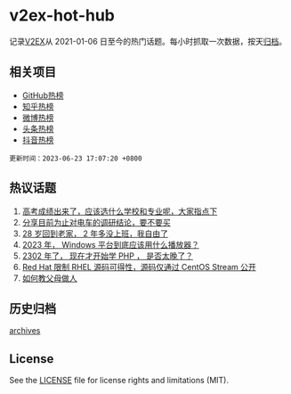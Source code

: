# v2ex-hot-hub

 记录[V2EX](https://www.v2ex.com/)从 2021-01-06 日至今的热门话题。每小时抓取一次数据，按天[归档](archives)。
 
 ## 相关项目

- [GitHub热榜](https://github.com/snaildev/github-hot-hub)
- [知乎热榜](https://github.com/snaildev/zhihu-hot-hub)
- [微博热榜](https://github.com/snaildev/weibo-hot-hub)
- [头条热榜](https://github.com/snaildev/toutiao-hot-hub)
- [抖音热榜](https://github.com/snaildev/douyin-hot-hub)


 `更新时间：2023-06-23 17:07:20 +0800`

## 热议话题

1. [高考成绩出来了，应该选什么学校和专业呢，大家指点下](https://www.v2ex.com/t/950983)
1. [分享目前为止对电车的调研结论，要不要买](https://www.v2ex.com/t/950916)
1. [28 岁回到老家， 2 年多没上班，我自由了](https://www.v2ex.com/t/950966)
1. [2023 年， Windows 平台到底应该用什么播放器？](https://www.v2ex.com/t/951012)
1. [2302 年了， 现在才开始学 PHP ， 是否太晚了？](https://www.v2ex.com/t/950924)
1. [Red Hat 限制 RHEL 源码可得性，源码仅通过 CentOS Stream 公开](https://www.v2ex.com/t/950933)
1. [如何教父母做人](https://www.v2ex.com/t/950940)

## 历史归档

[archives](archives)

## License

See the [LICENSE](LICENSE) file for license rights and limitations (MIT).

